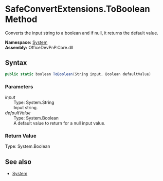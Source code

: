 # SafeConvertExtensions.ToBoolean Method  
Converts the input string to a boolean and if null, it returns the default value.  

**Namespace:** [System](System.md)  
**Assembly:** OfficeDevPnP.Core.dll  
## Syntax
```C#
public static boolean ToBoolean(String input, Boolean defaultValue)
```
### Parameters
*input*  
&emsp;&emsp;Type: System.String  
&emsp;&emsp;Input string.  
*defaultValue*  
&emsp;&emsp;Type: System.Boolean  
&emsp;&emsp;A default value to return for a null input value.  
### Return Value
Type: System.Boolean  

## See also
- [System](System.md)
